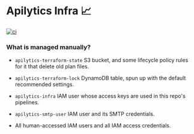 # Apilytics Infra 📈

[![ci](https://github.com/blomqma/apilytics-infra/actions/workflows/ci.yml/badge.svg)](https://github.com/blomqma/apilytics-infra/actions)

### What is managed manually?

- `apilytics-terraform-state` S3 bucket, and some lifecycle policy rules for it that delete old plan files.

- `apilytics-terraform-lock` DynamoDB table, spun up with the default recommended settings.

- `apilytics-infra` IAM user whose access keys are used in this repo's pipelines.

- `apilytics-smtp-user` IAM user and its SMTP credentials.

- All human-accessed IAM users and all IAM access credentials.
